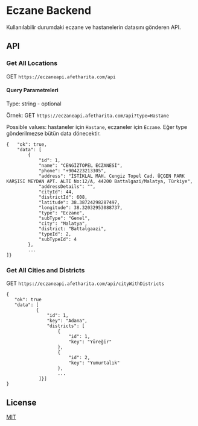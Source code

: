 # Eczane Backend

Kullanılabilir durumdaki eczane ve hastanelerin datasını gönderen API.

## API

### Get All Locations

GET `https://eczaneapi.afetharita.com/api`

#### Query Parametreleri

Type: string - optional

Örnek: GET `https://eczaneapi.afetharita.com/api?type=Hastane`

Possible values: hastaneler için `Hastane`, eczaneler için `Eczane`. Eğer type gönderilmezse bütün data dönecektir.

```
{   "ok": true,
    "data": [
        {
            "id": 1,
            "name": "CENGİZTOPEL ECZANESİ",
            "phone": "+904223213305",
            "address": "İSTİKLAL MAH. Cengiz Topel Cad. ÜÇGEN PARK KARŞISI MEYDAN APT. ALTI No:12/A, 44200 Battalgazi/Malatya, Türkiye",
            "addressDetails": "",
            "cityId": 44,
            "districtId": 608,
            "latitude": 38.38724298287497,
            "longitude": 38.32032953088737,
            "type": "Eczane",
            "subType": "Genel",
            "city": "Malatya",
            "district: "Battalgaazi",
            "typeId": 2,
            "subTypeId": 4
        },
        ...
]}
```

### Get All Cities and Districts

GET `https://eczaneapi.afetharita.com/api/cityWithDistricts`

```
{
   "ok": true
   "data": [
           {
               "id": 1,
               "key": "Adana",
               "districts": [
                   {
                       "id": 1,
                       "key": "Yüreğir"
                   },
                   {
                       "id": 2,
                       "key": "Yumurtalık"
                   },
                   ...
            ]}]
}
```

## License

[MIT](https://choosealicense.com/licenses/mit/)

